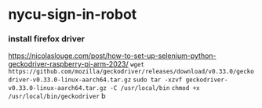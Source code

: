 # nycu-sign-in-robot

### install firefox driver
https://nicolaslouge.com/post/how-to-set-up-selenium-python-geckodriver-raspberry-pi-arm-2023/
```wget https://github.com/mozilla/geckodriver/releases/download/v0.33.0/geckodriver-v0.33.0-linux-aarch64.tar.gz```
```sudo tar -xzvf geckodriver-v0.33.0-linux-aarch64.tar.gz -C /usr/local/bin```
```chmod +x /usr/local/bin/geckodriver```
b
